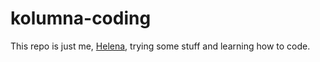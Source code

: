 # kolumna-coding

This repo is just me, [Helena](https://helenawittlich.com/), trying some stuff and learning how to code.






